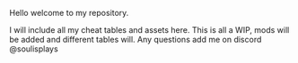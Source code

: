 Hello welcome to my repository.

I will include all my cheat tables and assets here.
This is all a WIP, mods will be added and different tables will.
Any questions add me on discord @soulisplays

